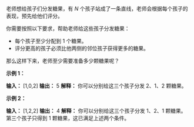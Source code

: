 老师想给孩子们分发糖果，有 _N_ 个孩子站成了一条直线，老师会根据每个孩子的表现，预先给他们评分。

你需要按照以下要求，帮助老师给这些孩子分发糖果：

*   每个孩子至少分配到 1 个糖果。
*   评分更高的孩子必须比他两侧的邻位孩子获得更多的糖果。

那么这样下来，老师至少需要准备多少颗糖果呢？

**示例 1：** 

**输入：** \[1,0,2\]
**输出：** 5
**解释：** 你可以分别给这三个孩子分发 2、1、2 颗糖果。

**示例 2：** 

**输入：** \[1,2,2\]
**输出：** 4
**解释：** 你可以分别给这三个孩子分发 1、2、1 颗糖果。
     第三个孩子只得到 1 颗糖果，这已满足上述两个条件。